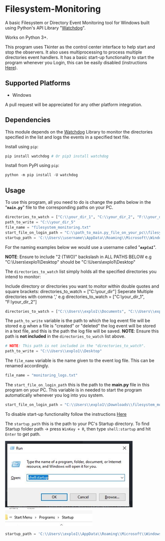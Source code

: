 # Filesystem-Monitoring
A basic Filesystem or Directory Event Monitoring tool for Windows built using Python's API Library "[Watchdog](https://github.com/gorakhargosh/watchdog)".

Works on Python 3+.

This program uses Tkinter as the control center interface to help start and stop the observers. It also uses multiprocessing to process multiple directories event handlers. It has a basic start-up functionality to start the program whenever you Login, this can be easily disabled (instructions [Here](https://github.com/Chefcury1/Filesystem-Monitoring#disable-startup-functionality)). 


## Supported Platforms
- Windows

A pull request will be appreciated for any other platform integration.

## Dependencies

This module depends on the [Watchdog](https://github.com/gorakhargosh/watchdog) Library to monitor the directories specified in the list and logs the events in a specified text file.
 
Install using `pip`:

```Python
pip install watchdog # Or pip3 install watchdog
```

Install from PyPI using `pip`:

```Python
python -m pip install -U watchdog
```


## Usage

To use this program, all you need to do is change the paths below in the "__`main.py`__" file to the corresponding paths on your PC.

```Python
directories_to_watch = ["C:\\your_dir_1", "C:\\your_dir_2", "F:\\your_dir_3", "F:\\your_dir_4"]
path_to_write = "C:\\your_dir_5"
file_name = "filesystem_monitoring.txt"
start_file_on_login_path = "C:\\path_to_main.py_file_on_your_pc\\filesystem_monitoring\\src\\main.py"
startup_path = 'C:\\Users\\username\\AppData\\Roaming\\Microsoft\\Windows\\Start Menu\\Programs\\Startup'
```



For the naming examples below we would use a username called "**_`explo1`_**".

__NOTE__: Ensure to include "2 (TWO)" backslash in ALL PATHS BELOW e.g "C:\Users\explo1\Desktop" should be "C:\\Users\\explo1\\Desktop"


The `directories_to_watch` list simply holds all the specified directories you intend to monitor:

Include directory or directories you want to moitor within double quotes and square brackets: directories_to_watch = ["C:\\your_dir"]
Seperate Multiple directories with comma ',' e.g directories_to_watch = ["C:\\your_dir_1", "F:\\your_dir_2"]

```Python
directories_to_watch = ["C:\\Users\\explo1\\Documents", "C:\\Users\\explo1\\Pictures", "F:\\Programming"]
```


The `path_to_write` variable is the path to which the log event file will be stored e.g when a file is "created" or "deleted" the log event will be stored in a text file, and this is the path the log file will be saved. __NOTE__: Ensure this path is **not included** in the `directories_to_watch` list above.

```Python
# NOTE: This path is not included in the "directories_to_watch".
path_to_write = "C:\\Users\\explo1\\Desktop"
```


The `file_name` variable is the name given to the event log file. This can be renamed accordingly.

```Python
file_name = "monitoring_logs.txt"
```


The `start_file_on_login_path` this is the path to the __main.py__ file in this program on your PC. This variable is in needed to start the program automatically whenever you log into you system. 

```Python
start_file_on_login_path = "C:\\Users\\explo1\\Downloads\\filesystem_monitoring\\src\\main.py"
```

To disable start-up functionality follow the instructions [Here](https://github.com/Chefcury1/Filesystem-Monitoring#disable-startup-functionality)


The `startup_path` this is the path to your PC's Startup directory. To find Startup folder path -> press `WinKey + R`, then type `shell:startup` and hit `Enter` to get path.

<img src="assets/img/startup.jpg"> <img src="assets/img/startup_path.jpg">

```Python
startup_path = 'C:\\Users\\explo1\\AppData\\Roaming\\Microsoft\\Windows\\Start Menu\\Programs\\Startup'
```